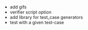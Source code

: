 - add gifs
- verifier script option
- add library for test_case generators
- test with a given test-case

